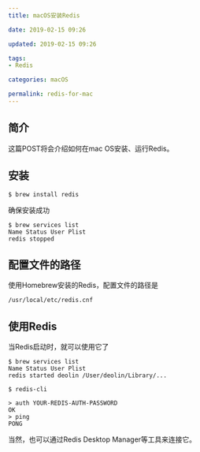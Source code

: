 ```yaml
---
title: macOS安装Redis

date: 2019-02-15 09:26

updated: 2019-02-15 09:26

tags:
- Redis

categories: macOS

permalink: redis-for-mac
---
```


## 简介

这篇POST将会介绍如何在mac OS安装、运行Redis。



## 安装

~~~shell
$ brew install redis
~~~



确保安装成功

~~~shell
$ brew services list
Name Status User Plist
redis stopped
~~~



## 配置文件的路径

使用Homebrew安装的Redis，配置文件的路径是

`/usr/local/etc/redis.cnf`



## 使用Redis

当Redis启动时，就可以使用它了

~~~shell
$ brew services list
Name Status User Plist
redis started deolin /User/deolin/Library/...
~~~



~~~shell
$ redis-cli

> auth YOUR-REDIS-AUTH-PASSWORD
OK
> ping
PONG
~~~

当然，也可以通过Redis Desktop Manager等工具来连接它。

